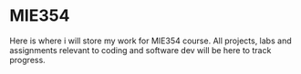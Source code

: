 # MIE354
Here is where i will store my work for MIE354 course. All projects, labs and assignments relevant to coding and software dev will be here to track progress.

